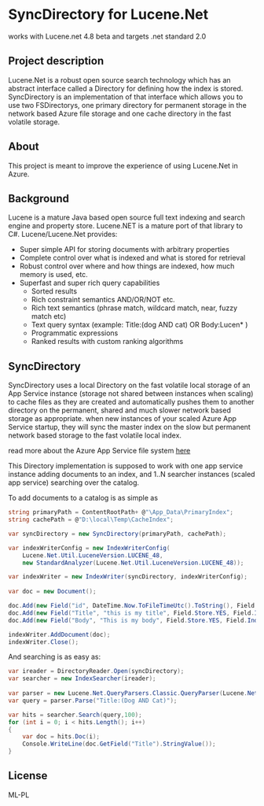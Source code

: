 
# SyncDirectory for Lucene.Net

works with Lucene.net 4.8 beta and targets .net standard 2.0

## Project description

Lucene.Net is a robust open source search technology which has an abstract interface called a Directory for defining how the index is stored. SyncDirectory is an implementation of that interface which allows you to use two FSDirectorys, one primary directory for permanent storage in the network based Azure file storage and one cache directory in the fast volatile storage.

## About
This project is meant to improve the experience of using Lucene.Net in Azure.

## Background
Lucene is a mature Java based open source full text indexing and search engine and property store.
Lucene.NET is a mature port of that library to C#.
Lucene/Lucene.Net provides:
* Super simple API for storing documents with arbitrary properties
* Complete control over what is indexed and what is stored for retrieval
* Robust control over where and how things are indexed, how much memory is used, etc.
* Superfast and super rich query capabilities
	* Sorted results
	* Rich constraint semantics AND/OR/NOT etc.
	* Rich text semantics (phrase match, wildcard match, near, fuzzy match etc)
	* Text query syntax (example: Title:(dog AND cat) OR Body:Lucen* )
	* Programmatic expressions
	* Ranked results with custom ranking algorithms

## SyncDirectory
SyncDirectory uses a local Directory on the fast volatile local storage of an App Service instance (storage not shared between instances when scaling) to cache files as they are created and automatically pushes them to another directory on the permanent, shared and much slower network based storage as appropriate. when new instances of your scaled Azure App Service startup, they will sync the master index on the slow but permanent network based storage to the fast volatile local index.

read more about the Azure App Service file system [here](https://github.com/projectkudu/kudu/wiki/Understanding-the-Azure-App-Service-file-system)

This Directory implementation is supposed to work with one app service instance adding documents to an index, and 1..N searcher instances (scaled app service) searching over the catalog.

To add documents to a catalog is as simple as

```cs
string primaryPath = ContentRootPath+ @"\App_Data\PrimaryIndex";
string cachePath = @"D:\local\Temp\CacheIndex";

var syncDirectory = new SyncDirectory(primaryPath, cachePath);

var indexWriterConfig = new IndexWriterConfig(
	Lucene.Net.Util.LuceneVersion.LUCENE_48,
	new StandardAnalyzer(Lucene.Net.Util.LuceneVersion.LUCENE_48));

var indexWriter = new IndexWriter(syncDirectory, indexWriterConfig);
            
var doc = new Document();

doc.Add(new Field("id", DateTime.Now.ToFileTimeUtc().ToString(), Field.Store.YES, Field.Index.TOKENIZED, Field.TermVector.NO));
doc.Add(new Field("Title", "this is my title", Field.Store.YES, Field.Index.TOKENIZED, Field.TermVector.NO));
doc.Add(new Field("Body", "This is my body", Field.Store.YES, Field.Index.TOKENIZED, Field.TermVector.NO));

indexWriter.AddDocument(doc);
indexWriter.Close();
```


And searching is as easy as:

```cs
var ireader = DirectoryReader.Open(syncDirectory);
var searcher = new IndexSearcher(ireader);
                    
var parser = new Lucene.Net.QueryParsers.Classic.QueryParser(Lucene.Net.Util.LuceneVersion.LUCENE_48, "Body", new StandardAnalyzer(Lucene.Net.Util.LuceneVersion.LUCENE_48));
var query = parser.Parse("Title:(Dog AND Cat)");

var hits = searcher.Search(query,100);
for (int i = 0; i < hits.Length(); i++)
{
    var doc = hits.Doc(i);
    Console.WriteLine(doc.GetField("Title").StringValue());
}
```            

## License

ML-PL

